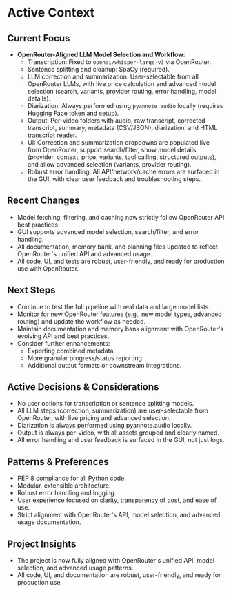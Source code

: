 # Active Context

## Current Focus

- **OpenRouter-Aligned LLM Model Selection and Workflow:**
  - Transcription: Fixed to `openai/whisper-large-v3` via OpenRouter.
  - Sentence splitting and cleanup: SpaCy (required).
  - LLM correction and summarization: User-selectable from all OpenRouter LLMs, with live price calculation and advanced model selection (search, variants, provider routing, error handling, model details).
  - Diarization: Always performed using `pyannote.audio` locally (requires Hugging Face token and setup).
  - Output: Per-video folders with audio, raw transcript, corrected transcript, summary, metadata (CSV/JSON), diarization, and HTML transcript reader.
  - UI: Correction and summarization dropdowns are populated live from OpenRouter, support search/filter, show model details (provider, context, price, variants, tool calling, structured outputs), and allow advanced selection (variants, provider routing).
  - Robust error handling: All API/network/cache errors are surfaced in the GUI, with clear user feedback and troubleshooting steps.

## Recent Changes

- Model fetching, filtering, and caching now strictly follow OpenRouter API best practices.
- GUI supports advanced model selection, search/filter, and error handling.
- All documentation, memory bank, and planning files updated to reflect OpenRouter's unified API and advanced usage.
- All code, UI, and tests are robust, user-friendly, and ready for production use with OpenRouter.

## Next Steps

- Continue to test the full pipeline with real data and large model lists.
- Monitor for new OpenRouter features (e.g., new model types, advanced routing) and update the workflow as needed.
- Maintain documentation and memory bank alignment with OpenRouter's evolving API and best practices.
- Consider further enhancements:
  - Exporting combined metadata.
  - More granular progress/status reporting.
  - Additional output formats or downstream integrations.

## Active Decisions & Considerations

- No user options for transcription or sentence splitting models.
- All LLM steps (correction, summarization) are user-selectable from OpenRouter, with live pricing and advanced selection.
- Diarization is always performed using pyannote.audio locally.
- Output is always per-video, with all assets grouped and clearly named.
- All error handling and user feedback is surfaced in the GUI, not just logs.

## Patterns & Preferences

- PEP 8 compliance for all Python code.
- Modular, extensible architecture.
- Robust error handling and logging.
- User experience focused on clarity, transparency of cost, and ease of use.
- Strict alignment with OpenRouter's API, model selection, and advanced usage documentation.

## Project Insights

- The project is now fully aligned with OpenRouter's unified API, model selection, and advanced usage patterns.
- All code, UI, and documentation are robust, user-friendly, and ready for production use.
